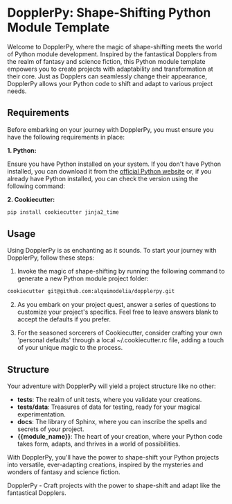 # DopplerPy: Shape-Shifting Python Module Template

Welcome to DopplerPy, where the magic of shape-shifting meets the world of Python module development. Inspired by the fantastical Dopplers from the realm of fantasy and science fiction, this Python module template empowers you to create projects with adaptability and transformation at their core. Just as Dopplers can seamlessly change their appearance, DopplerPy allows your Python code to shift and adapt to various project needs.

## Requirements

Before embarking on your journey with DopplerPy, you must ensure you have the following requirements in place:

**1. Python:**

Ensure you have Python installed on your system. If you don't have Python installed, you can download it from the [official Python website](https://www.python.org/downloads/) or, if you already have Python installed, you can check the version using the following command:

**2. Cookiecutter:**

```bash
pip install cookiecutter jinja2_time
```

## Usage

Using DopplerPy is as enchanting as it sounds. To start your journey with DopplerPy, follow these steps:

1. Invoke the magic of shape-shifting by running the following command to generate a new Python module project folder:

```bash
cookiecutter git@github.com:alquimodelia/dopplerpy.git
```
2. As you embark on your project quest, answer a series of questions to customize your project's specifics. Feel free to leave answers blank to accept the defaults if you prefer.

3. For the seasoned sorcerers of Cookiecutter, consider crafting your own 'personal defaults' through a local ~/.cookiecutter.rc file, adding a touch of your unique magic to the process.

## Structure

Your adventure with DopplerPy will yield a project structure like no other:

- **tests**: The realm of unit tests, where you validate your creations.
- **tests/data**: Treasures of data for testing, ready for your magical experimentation.
- **docs**: The library of Sphinx, where you can inscribe the spells and secrets of your project.
- **{{module_name}}**: The heart of your creation, where your Python code takes form, adapts, and thrives in a world of possibilities.

With DopplerPy, you'll have the power to shape-shift your Python projects into versatile, ever-adapting creations, inspired by the mysteries and wonders of fantasy and science fiction.

DopplerPy - Craft projects with the power to shape-shift and adapt like the fantastical Dopplers.
